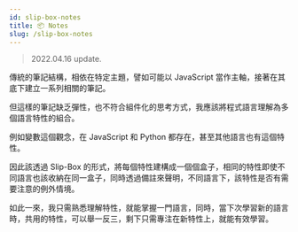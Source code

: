 ```yaml
---
id: slip-box-notes
title: 📦 Notes
slug: /slip-box-notes
---
```


> 2022.04.16 update.

傳統的筆記結構，相依在特定主題，譬如可能以 JavaScript 當作主軸，接著在其底下建立一系列相關的筆記。

但這樣的筆記缺乏彈性，也不符合組件化的思考方式，我應該將程式語言理解為多個語言特性的組合。

例如變數這個觀念，在 JavaScript 和 Python 都存在，甚至其他語言也有這個特性。

因此該透過 Slip-Box 的形式，將每個特性建構成一個個盒子，相同的特性即使不同語言也該收納在同一盒子，同時透過備註來聲明，不同語言下，該特性是否有需要注意的例外情境。

如此一來，我只需熟悉理解特性，就能掌握一門語言，同時，當下次學習新的語言時，共用的特性，可以舉一反三，剩下只需專注在新特性上，就能有效學習。
